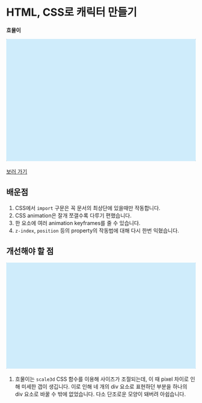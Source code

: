 # HTML, CSS로 캐릭터 만들기

**흐물이**

![흐물이](./%ED%9D%90%EB%AC%BC%EC%9D%B4.gif)

[보러 가기](https://custardcream98.github.io/CSS-Character-Heumuri/)

## 배운점

1. CSS에서 `import` 구문은 꼭 문서의 최상단에 있을때만 작동합니다.
2. CSS animation은 잘개 쪼갤수록 다루기 편했습니다.
3. 한 요소에 여러 animation keyframes를 줄 수 있습니다.
4. `z-index`, `position` 등의 property의 작동법에 대해 다시 한번 익혔습니다.

## 개선해야 할 점

![흐물이v1](./%ED%9D%90%EB%AC%BC%EC%9D%B4v1.gif)

1. 흐물이는 `scale3d` CSS 함수를 이용해 사이즈가 조절되는데, 이 때 pixel 차이로 인해 미세한 갭이 생깁니다. 이로 인해 네 개의 div 요소로 표현하던 부분을 하나의 div 요소로 바꿀 수 밖에 없었습니다. 다소 단조로운 모양이 돼버려 아쉽습니다.
